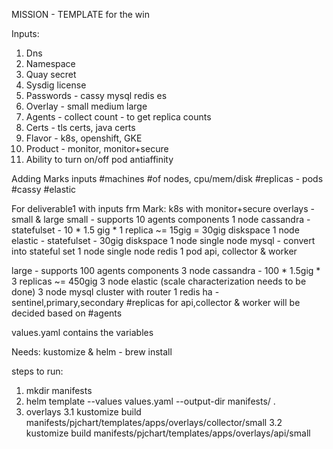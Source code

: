MISSION - TEMPLATE for the win

Inputs:

1.  Dns
2.  Namespace
3.  Quay secret
4.  Sysdig license
5.  Passwords - cassy mysql redis es
6.  Overlay - small medium large
7.  Agents - collect count - to get replica counts
8.  Certs - tls certs, java certs
9.  Flavor - k8s, openshift, GKE
10. Product - monitor, monitor+secure
11. Ability to turn on/off pod antiaffinity

Adding Marks inputs
#machines #of nodes, cpu/mem/disk
#replicas - pods #cassy #elastic

For deliverable1 with inputs frm Mark:
k8s with monitor+secure
overlays - small & large
small - supports 10 agents
  components
   1 node cassandra - statefulset - 10 * 1.5 gig * 1 replica ~= 15gig = 30gig diskspace
   1 node elastic - statefulset - 30gig diskspace
   1 node single node mysql - convert into stateful set
   1 node single node redis
   1 pod api, collector & worker

large - supports 100 agents
  components
  3 node cassandra - 100 * 1.5gig * 3 replicas ~= 450gig
  3 node elastic (scale characterization needs to be done)
  3 node mysql cluster with router
  1 redis ha - sentinel,primary,secondary
  #replicas for api,collector & worker will be decided based on #agents 
 

values.yaml contains the variables

Needs: kustomize & helm - brew install

steps to run:
1. mkdir manifests
2. helm template --values values.yaml --output-dir manifests/ .
3. overlays
3.1 kustomize build manifests/pjchart/templates/apps/overlays/collector/small
3.2 kustomize build manifests/pjchart/templates/apps/overlays/api/small
